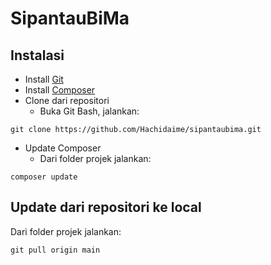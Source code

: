 # SipantauBiMa

## Instalasi

- Install [Git](https://git-scm.com/book/en/v2/Getting-Started-Installing-Git)
- Install [Composer](https://getcomposer.org/doc/00-intro.md#installation-windows)
- Clone dari repositori
  - Buka Git Bash, jalankan:

```
git clone https://github.com/Hachidaime/sipantaubima.git
```

- Update Composer
  - Dari folder projek jalankan:

```
composer update
```

## Update dari repositori ke local

Dari folder projek jalankan:

```
git pull origin main
```
